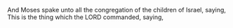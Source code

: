 And Moses spake unto all the congregation of the children of Israel, saying, This is the thing which the LORD commanded, saying,
